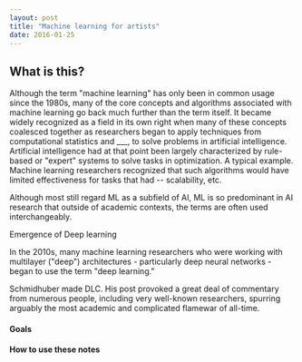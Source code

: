 ```yaml
---
layout: post
title: "Machine learning for artists"
date: 2016-01-25
---
```



## What is this?

Although the term \"machine learning\" has only been in common usage since the 1980s, many of the core concepts and algorithms associated with machine learning go back much further than the term itself. It became widely recognized as a field in its own right when many of these concepts coalesced together as researchers began to apply techniques from computational statistics and ___, to solve problems in artificial intelligence. Artificial intelligence had at that point been largely characterized by rule-based or \"expert\" systems to solve tasks in optimization. A typical example. Machine learning researchers recognized that such algorithms would have limited effectiveness for tasks that had -- scalability, etc. 

Although most still regard ML as a subfield of AI, ML is so predominant in AI research that outside of academic contexts, the terms are often used interchangeably.


Emergence of Deep learning

In the 2010s, many machine learning researchers who were working with multilayer (\"deep\") architectures - particularly deep neural networks - began to use the term \"deep learning.\"  

Schmidhuber made DLC. His post provoked a great deal of commentary from numerous people, including very well-known researchers, spurring arguably the most academic and complicated flamewar of all-time.

#### Goals


#### How to use these notes